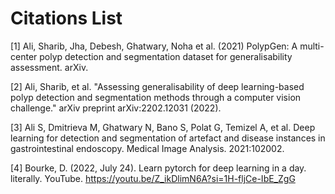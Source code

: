# Citations List


[1] Ali, Sharib, Jha, Debesh, Ghatwary, Noha et al. (2021) PolypGen: A multi-center polyp detection and segmentation dataset for generalisability assessment. arXiv.

[2] Ali, Sharib, et al. "Assessing generalisability of deep learning-based polyp detection and segmentation methods through a computer vision challenge." arXiv preprint arXiv:2202.12031 (2022).

[3] Ali S, Dmitrieva M, Ghatwary N, Bano S, Polat G, Temizel A, et al. Deep learning for detection and segmentation of artefact and disease instances in gastrointestinal endoscopy. Medical Image Analysis. 2021:102002.

[4] Bourke, D. (2022, July 24). Learn pytorch for deep learning in a day. literally. YouTube. https://youtu.be/Z_ikDlimN6A?si=1H-fljCe-IbE_ZgG 
